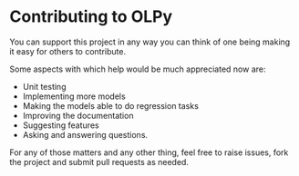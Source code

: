 # Contributing to OLPy

You can support this project in any way you can think of one being making
it easy for others to contribute.

Some aspects with which help would be much appreciated now are:

- Unit testing
- Implementing more models
- Making the models able to do regression tasks
- Improving the documentation
- Suggesting features
- Asking and answering questions.

For any of those matters and any other thing, feel free to raise issues,
fork the project and submit pull requests as needed.
